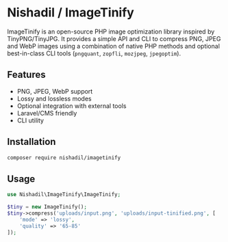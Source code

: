 # Nishadil / ImageTinify

ImageTinify is an open-source PHP image optimization library inspired by TinyPNG/TinyJPG.
It provides a simple API and CLI to compress PNG, JPEG and WebP images using a combination
of native PHP methods and optional best-in-class CLI tools (`pngquant`, `zopfli`, `mozjpeg`, `jpegoptim`).

## Features
- PNG, JPEG, WebP support
- Lossy and lossless modes
- Optional integration with external tools
- Laravel/CMS friendly
- CLI utility

## Installation
```bash
composer require nishadil/imagetinify
```

## Usage

```php
use Nishadil\ImageTinify\ImageTinify;

$tiny = new ImageTinify();
$tiny->compress('uploads/input.png', 'uploads/input-tinified.png', [
    'mode' => 'lossy',
    'quality' => '65-85'
]);

```